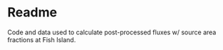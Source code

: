 # Readme

Code and data used to calculate post-processed fluxes w/ source area fractions at Fish Island.
